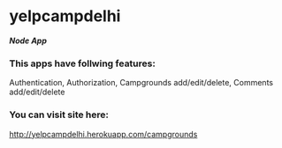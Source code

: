 # yelpcampdelhi
 ***Node App*** 
### This apps have follwing features:
Authentication, Authorization, Campgrounds add/edit/delete, Comments add/edit/delete

### You can visit site here:
http://yelpcampdelhi.herokuapp.com/campgrounds
